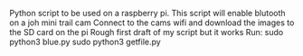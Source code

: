 Python script to be used on a raspberry pi.
This script will enable blutooth on a joh mini trail cam
Connect to the cams wifi and download the images to the SD card on the pi
Rough first draft of my script but it works
Run:
sudo python3 blue.py
sudo python3 getfile.py
